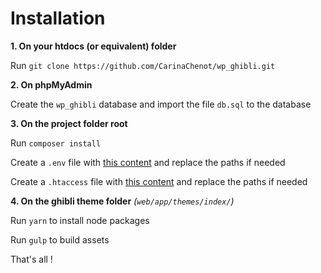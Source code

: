 # Installation

**1. On your htdocs (or equivalent) folder**

Run `git clone https://github.com/CarinaChenot/wp_ghibli.git`

**2. On phpMyAdmin**

Create the `wp_ghibli` database and import the file `db.sql` to the database

**3. On the project folder root**

Run `composer install`

Create a `.env` file with [this content](https://github.com/CarinaChenot/wp_ghibli/blob/add-docs/docs/.env) and replace the paths if needed

Create a `.htaccess` file with [this content](https://github.com/CarinaChenot/wp_ghibli/blob/add-docs/docs/.htaccess) and replace the paths if needed

**4. On the ghibli theme folder** *(`web/app/themes/index/`)*

Run `yarn` to install node packages

Run `gulp` to build assets

That's all !
